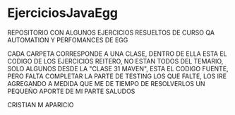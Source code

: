 # EjerciciosJavaEgg

REPOSITORIO CON ALGUNOS EJERCICIOS RESUELTOS DE CURSO QA AUTOMATION Y PERFOMANCES DE EGG

CADA CARPETA CORRESPONDE A UNA CLASE, DENTRO DE ELLA ESTA EL CODIGO DE LOS EJERCICIOS
REITERO, NO ESTAN TODOS DEL TEMARIO, SOLO ALGUNOS
DESDE LA "CLASE 31 MAVEN", ESTA EL CODIGO FUENTE, PERO FALTA COMPLETAR LA PARTE DE TESTING
LOS QUE FALTE, LOS IRE AGREGANDO A MEDIDA QUE ME DE TIEMPO DE RESOLVERLOS
UN PEQUEÑO APORTE DE MI PARTE
SALUDOS

CRISTIAN M APARICIO
